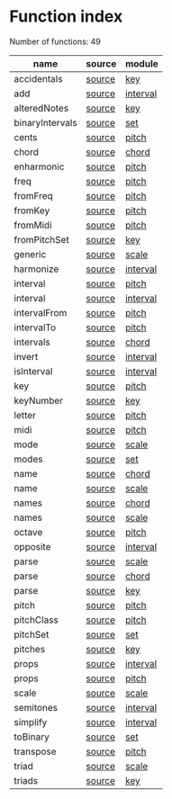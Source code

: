 # Function index
Number of functions: 49

name|source|module
---|---|---
accidentals|[source](https://github.com/danigb/tonal/tree/master/lib/key/accidentals.js)|[key](https://github.com/danigb/tonal/tree/master/docs/key.md)
add|[source](https://github.com/danigb/tonal/tree/master/lib/interval/add.js)|[interval](https://github.com/danigb/tonal/tree/master/docs/interval.md)
alteredNotes|[source](https://github.com/danigb/tonal/tree/master/lib/key/alteredNotes.js)|[key](https://github.com/danigb/tonal/tree/master/docs/key.md)
binaryIntervals|[source](https://github.com/danigb/tonal/tree/master/lib/set/binaryIntervals.js)|[set](https://github.com/danigb/tonal/tree/master/docs/set.md)
cents|[source](https://github.com/danigb/tonal/tree/master/lib/pitch/cents.js)|[pitch](https://github.com/danigb/tonal/tree/master/docs/pitch.md)
chord|[source](https://github.com/danigb/tonal/tree/master/lib/chord/chord.js)|[chord](https://github.com/danigb/tonal/tree/master/docs/chord.md)
enharmonic|[source](https://github.com/danigb/tonal/tree/master/lib/pitch/enharmonic.js)|[pitch](https://github.com/danigb/tonal/tree/master/docs/pitch.md)
freq|[source](https://github.com/danigb/tonal/tree/master/lib/pitch/freq.js)|[pitch](https://github.com/danigb/tonal/tree/master/docs/pitch.md)
fromFreq|[source](https://github.com/danigb/tonal/tree/master/lib/pitch/fromFreq.js)|[pitch](https://github.com/danigb/tonal/tree/master/docs/pitch.md)
fromKey|[source](https://github.com/danigb/tonal/tree/master/lib/pitch/fromKey.js)|[pitch](https://github.com/danigb/tonal/tree/master/docs/pitch.md)
fromMidi|[source](https://github.com/danigb/tonal/tree/master/lib/pitch/fromMidi.js)|[pitch](https://github.com/danigb/tonal/tree/master/docs/pitch.md)
fromPitchSet|[source](https://github.com/danigb/tonal/tree/master/lib/key/fromPitchSet.js)|[key](https://github.com/danigb/tonal/tree/master/docs/key.md)
generic|[source](https://github.com/danigb/tonal/tree/master/lib/scale/generic.js)|[scale](https://github.com/danigb/tonal/tree/master/docs/scale.md)
harmonize|[source](https://github.com/danigb/tonal/tree/master/lib/interval/harmonize.js)|[interval](https://github.com/danigb/tonal/tree/master/docs/interval.md)
interval|[source](https://github.com/danigb/tonal/tree/master/lib/pitch/interval.js)|[pitch](https://github.com/danigb/tonal/tree/master/docs/pitch.md)
interval|[source](https://github.com/danigb/tonal/tree/master/lib/interval/interval.js)|[interval](https://github.com/danigb/tonal/tree/master/docs/interval.md)
intervalFrom|[source](https://github.com/danigb/tonal/tree/master/lib/pitch/intervalFrom.js)|[pitch](https://github.com/danigb/tonal/tree/master/docs/pitch.md)
intervalTo|[source](https://github.com/danigb/tonal/tree/master/lib/pitch/intervalTo.js)|[pitch](https://github.com/danigb/tonal/tree/master/docs/pitch.md)
intervals|[source](https://github.com/danigb/tonal/tree/master/lib/chord/intervals.js)|[chord](https://github.com/danigb/tonal/tree/master/docs/chord.md)
invert|[source](https://github.com/danigb/tonal/tree/master/lib/interval/invert.js)|[interval](https://github.com/danigb/tonal/tree/master/docs/interval.md)
isInterval|[source](https://github.com/danigb/tonal/tree/master/lib/interval/isInterval.js)|[interval](https://github.com/danigb/tonal/tree/master/docs/interval.md)
key|[source](https://github.com/danigb/tonal/tree/master/lib/pitch/key.js)|[pitch](https://github.com/danigb/tonal/tree/master/docs/pitch.md)
keyNumber|[source](https://github.com/danigb/tonal/tree/master/lib/key/keyNumber.js)|[key](https://github.com/danigb/tonal/tree/master/docs/key.md)
letter|[source](https://github.com/danigb/tonal/tree/master/lib/pitch/letter.js)|[pitch](https://github.com/danigb/tonal/tree/master/docs/pitch.md)
midi|[source](https://github.com/danigb/tonal/tree/master/lib/pitch/midi.js)|[pitch](https://github.com/danigb/tonal/tree/master/docs/pitch.md)
mode|[source](https://github.com/danigb/tonal/tree/master/lib/scale/mode.js)|[scale](https://github.com/danigb/tonal/tree/master/docs/scale.md)
modes|[source](https://github.com/danigb/tonal/tree/master/lib/set/modes.js)|[set](https://github.com/danigb/tonal/tree/master/docs/set.md)
name|[source](https://github.com/danigb/tonal/tree/master/lib/chord/name.js)|[chord](https://github.com/danigb/tonal/tree/master/docs/chord.md)
name|[source](https://github.com/danigb/tonal/tree/master/lib/scale/name.js)|[scale](https://github.com/danigb/tonal/tree/master/docs/scale.md)
names|[source](https://github.com/danigb/tonal/tree/master/lib/chord/names.js)|[chord](https://github.com/danigb/tonal/tree/master/docs/chord.md)
names|[source](https://github.com/danigb/tonal/tree/master/lib/scale/names.js)|[scale](https://github.com/danigb/tonal/tree/master/docs/scale.md)
octave|[source](https://github.com/danigb/tonal/tree/master/lib/pitch/octave.js)|[pitch](https://github.com/danigb/tonal/tree/master/docs/pitch.md)
opposite|[source](https://github.com/danigb/tonal/tree/master/lib/interval/opposite.js)|[interval](https://github.com/danigb/tonal/tree/master/docs/interval.md)
parse|[source](https://github.com/danigb/tonal/tree/master/lib/scale/parse.js)|[scale](https://github.com/danigb/tonal/tree/master/docs/scale.md)
parse|[source](https://github.com/danigb/tonal/tree/master/lib/chord/parse.js)|[chord](https://github.com/danigb/tonal/tree/master/docs/chord.md)
parse|[source](https://github.com/danigb/tonal/tree/master/lib/key/parse.js)|[key](https://github.com/danigb/tonal/tree/master/docs/key.md)
pitch|[source](https://github.com/danigb/tonal/tree/master/lib/pitch/pitch.js)|[pitch](https://github.com/danigb/tonal/tree/master/docs/pitch.md)
pitchClass|[source](https://github.com/danigb/tonal/tree/master/lib/pitch/pitchClass.js)|[pitch](https://github.com/danigb/tonal/tree/master/docs/pitch.md)
pitchSet|[source](https://github.com/danigb/tonal/tree/master/lib/set/pitchSet.js)|[set](https://github.com/danigb/tonal/tree/master/docs/set.md)
pitches|[source](https://github.com/danigb/tonal/tree/master/lib/key/pitches.js)|[key](https://github.com/danigb/tonal/tree/master/docs/key.md)
props|[source](https://github.com/danigb/tonal/tree/master/lib/interval/props.js)|[interval](https://github.com/danigb/tonal/tree/master/docs/interval.md)
props|[source](https://github.com/danigb/tonal/tree/master/lib/pitch/props.js)|[pitch](https://github.com/danigb/tonal/tree/master/docs/pitch.md)
scale|[source](https://github.com/danigb/tonal/tree/master/lib/scale/scale.js)|[scale](https://github.com/danigb/tonal/tree/master/docs/scale.md)
semitones|[source](https://github.com/danigb/tonal/tree/master/lib/interval/semitones.js)|[interval](https://github.com/danigb/tonal/tree/master/docs/interval.md)
simplify|[source](https://github.com/danigb/tonal/tree/master/lib/interval/simplify.js)|[interval](https://github.com/danigb/tonal/tree/master/docs/interval.md)
toBinary|[source](https://github.com/danigb/tonal/tree/master/lib/set/toBinary.js)|[set](https://github.com/danigb/tonal/tree/master/docs/set.md)
transpose|[source](https://github.com/danigb/tonal/tree/master/lib/pitch/transpose.js)|[pitch](https://github.com/danigb/tonal/tree/master/docs/pitch.md)
triad|[source](https://github.com/danigb/tonal/tree/master/lib/scale/triad.js)|[scale](https://github.com/danigb/tonal/tree/master/docs/scale.md)
triads|[source](https://github.com/danigb/tonal/tree/master/lib/key/triads.js)|[key](https://github.com/danigb/tonal/tree/master/docs/key.md)
